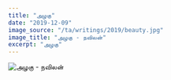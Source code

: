 ```yaml
---
title: "அழகு"
date: "2019-12-09"
image_source: "/ta/writings/2019/beauty.jpg"
image_title: "அழகு - நவிலன்"
excerpt: "அழகு"
---
```


<!--more-->

![அழகு - நவிலன்](/ta/writings/2019/beauty.jpg)